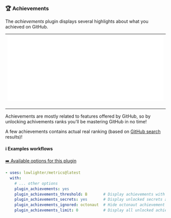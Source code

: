 ### 🏆 Achievements

The *achievements* plugin displays several highlights about what you achieved on GitHub.

<table>
  <td align="center">
    <img src="https://github.com/lowlighter/lowlighter/blob/master/metrics.plugin.achievements.svg">
    <img width="900" height="1" alt="">
  </td>
</table>

Achievements are mostly related to features offered by GitHub, so by unlocking achivements ranks you'll be mastering GitHub in no time!

A few achievements contains actual real ranking (based on [GitHub search](github.com/search) results)!

#### ℹ️ Examples workflows

[➡️ Available options for this plugin](metadata.yml)

```yaml
- uses: lowlighter/metrics@latest
  with:
    # ... other options
    plugin_achievements: yes
    plugin_achievements_threshold: B       # Display achievements with rank B or higher
    plugin_achievements_secrets: yes       # Display unlocked secrets achievements
    plugin_achievements_ignored: octonaut  # Hide octonaut achievement
    plugin_achievements_limit: 0           # Display all unlocked achievement matching threshold and secrets params
```